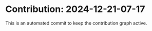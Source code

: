 # Contribution: 2024-12-21-07-17
This is an automated commit to keep the contribution graph active.
